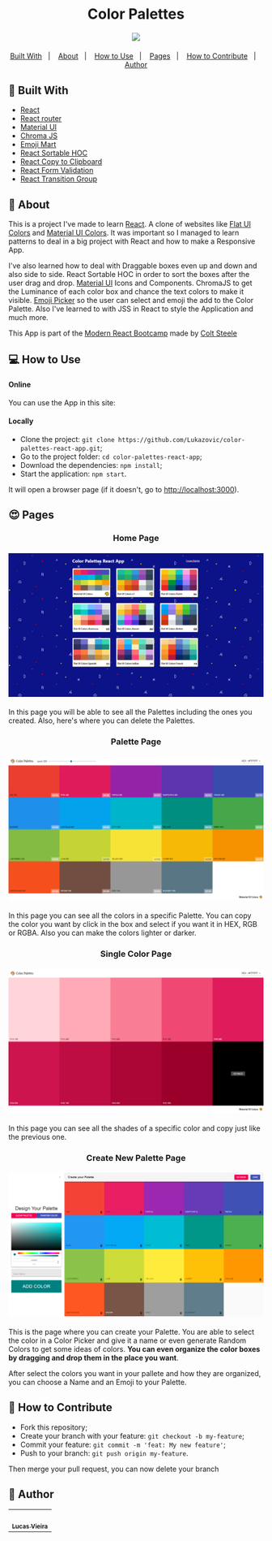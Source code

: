 <h1 align="center">Color Palettes</h1>
<h4 align="center">
  <img src="./public/app-preview.gif" /><br>
</h4>

<p align="center">
  <a href="#wrench-built-with">Built With</a>&nbsp;&nbsp;&nbsp;|&nbsp;&nbsp;&nbsp;
  <a href="#page_facing_up-about">About</a>&nbsp;&nbsp;&nbsp;|&nbsp;&nbsp;&nbsp;
  <a href="#-how-to-use">How to Use</a>&nbsp;&nbsp;&nbsp;|&nbsp;&nbsp;&nbsp;
  <a href="#heart_eyes-pages">Pages</a>&nbsp;&nbsp;&nbsp;|&nbsp;&nbsp;&nbsp;
  <a href="#-how-to-contribute">How to Contribute</a>&nbsp;&nbsp;&nbsp;|&nbsp;&nbsp;&nbsp;
  <a href="#pencil-author">Author</a>
</p>

## :wrench: Built With

- [React](https://reactjs.org)
- [React router](https://www.npmjs.com/package/react-router-dom)
- [Material UI](https://material-ui.com/pt/)
- [Chroma JS](https://github.com/gka/chroma.js/)
- [Emoji Mart](https://github.com/missive/emoji-mart)
- [React Sortable HOC](https://github.com/clauderic/react-sortable-hoc)
- [React Copy to Clipboard](https://github.com/nkbt/react-copy-to-clipboard)
- [React Form Validation](https://www.npmjs.com/package/react-form-validator-core)
- [React Transition Group](https://github.com/reactjs/react-transition-group)

## :page_facing_up: About

This is a project I've made to learn [React](https://reactjs.org). A clone of websites like [Flat UI Colors](https://flatuicolors.com/) and [Material UI Colors](http://materialuicolors.co/?utm_source=launchers). It was important so I managed to learn patterns to deal in a big project with React and how to make a Responsive App.

I've also learned how to deal with Draggable boxes even up and down and also side to side. React Sortable HOC in order to sort the boxes after the user drag and drop. [Material UI](https://material-ui.com/pt/) Icons and Components. ChromaJS to get the Luminance of each color box and chance the text colors to make it visible. [Emoji Picker](https://github.com/missive/emoji-mart) so the user can select and emoji the add to the Color Palette. Also I've learned to with JSS in React to style the Application and much more.

This App is part of the [Modern React Bootcamp](https://www.udemy.com/course/modern-react-bootcamp) made by [Colt Steele](https://github.com/Colt)


## 💻 How to Use

#### Online

You can use the App in this site: 

#### Locally

- Clone the project: `git clone https://github.com/Lukazovic/color-palettes-react-app.git`;
- Go to the project folder: `cd color-palettes-react-app`;
- Download the dependencies: `npm install`;
- Start the application: `npm start`.

It will open a browser page (if it doesn't, go to [http://localhost:3000](http://localhost:3000/)).

## :heart_eyes: Pages

<h3 align="center">Home Page</h3>
<h4 align="center">
  <img src="./public/home-page.png" /><br>
</h4>

In this page you will be able to see all the Palettes including the ones you created. Also, here's where you can delete the Palettes.

<h3 align="center">Palette Page</h3>
<h4 align="center">
  <img src="./public/palette-page.png" /><br>
</h4>

In this page you can see all the colors in a specific Palette. You can copy the color you want by click in the box and select if you want it in HEX, RGB or RGBA. Also you can make the colors lighter or darker.

<h3 align="center">Single Color Page</h3>
<h4 align="center">
  <img src="./public/single-color-page.png" /><br>
</h4>

In this page you can see all the shades of a specific color and copy just like the previous one.

<h3 align="center">Create New Palette Page</h3>
<h4 align="center">
  <img src="./public/create-palette-page.png" /><br>
</h4>

This is the page where you can create your Palette. You are able to select the color in a Color Picker and give it a name or even generate Random Colors to get some ideas of colors. **You can even organize the color boxes by dragging and drop them in the place you want**.

After select the colors you want in your pallete and how they are organized, you can choose a Name and an Emoji to your Palette.

## 🤔 How to Contribute

- Fork this repository;
- Create your branch with your feature: `git checkout -b my-feature`;
- Commit your feature: `git commit -m 'feat: My new feature'`;
- Push to your branch: `git push origin my-feature`.

Then merge your pull request, you can now delete your branch

## :pencil: Author

<table>
  <tr>
    <td align="center"><a href="https://github.com/Lukazovic"><img src="https://avatars0.githubusercontent.com/u/54550926?s=460&u=cdeeac652ce0597a986fbdcff6e249ad27a1f1da&v=4" width="100px;" alt=""/><br /><sub><b>Lucas Vieira</b></sub></a><br /></td>
  <tr>
</table>
